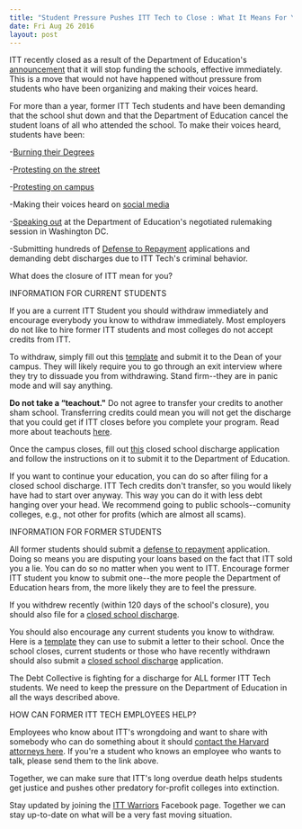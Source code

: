 ```yaml
---
title: "Student Pressure Pushes ITT Tech to Close : What It Means For You"
date: Fri Aug 26 2016
layout: post
---
```


ITT recently closed as a result of the Department of Education's [announcement](http://www.insidehighered.com/news/2016/08/26/education-department-bars-itt-tech-enrolling-new-students-federal-aid) that it will stop funding the schools, effective immediately. This is a move that would not have happened without pressure from students who have been organizing and making their voices heard. 

For more than a year, former ITT Tech students and have been demanding that the school shut down and that the Department of Education cancel the student loans of all who attended the school.  To make their voices heard, students have been:

-[Burning their Degrees ](http://www.youtube.com/watch?v=tG545C83bT8)


-[Protesting on the street ](http://blog.debtcollective.org/debt-collective-crashes-financial-aid-industrys-biggest-party/)


-[Protesting on campus](http://blog.debtcollective.org/students-make-their-voices-heard-at-art-institutes-open-house/)



-Making their voices heard on [social media](http://www.facebook.com/groups/ITTTechnicalInstituteLawsuitWarriors/)

-[Speaking out](http://www.youtube.com/watch?v=4vuGH586gws) at the Department of Education's negotiated rulemaking session in Washington DC.

-Submitting hundreds of [Defense to Repayment](http://debtcollective.org/defense-to-repayment) applications and demanding debt discharges due to ITT Tech's criminal behavior. 

What does the closure of ITT mean for you?

INFORMATION FOR CURRENT STUDENTS

If you are a current ITT Student you should withdraw immediately and encourage everybody you know to withdraw immediately. Most employers do not like to hire former ITT students and most colleges do not accept credits from ITT.

To withdraw, simply fill out this [template](http://docs.google.com/document/d/1GwaGHUTbKOZu3xUIVM_bqVY_XQOBZiUJHwjVMbENVSo/edit?ts=57c0a4d7) and submit it to the Dean of your campus. They will likely require you to go through an exit interview where they try to dissuade you from withdrawing. Stand firm--they are in panic mode and will say anything. 

**Do not take a “teachout."** Do not agree to transfer your credits to another sham school. Transferring credits could mean you will not get the discharge that you could get if ITT closes before you complete your program. Read more about teachouts [here](http://blog.debtcollective.org/itttechclosures/). 

Once the campus closes, fill out [this](http://www.ifap.ed.gov/dpcletters/attachments/GEN1418AttachLoanDischargeAppSchoolClosure.pdf) closed school discharge application and follow the instructions on it to submit it to the Department of Education.

If you want to continue your education, you can do so after filing for a closed school discharge. ITT Tech credits don't transfer, so you would likely have had to start over anyway. This way you can do it with less debt hanging over your head. We recommend going to public schools--comunity colleges, e.g., not other for profits (which are almost all scams).

INFORMATION FOR FORMER STUDENTS

All former students should submit a [defense to repayment](http://debtcollective.org/defense-to-repayment) application. Doing so means you are disputing your loans based on the fact that ITT sold you a lie. You can do so no matter when you went to ITT. Encourage former ITT student you know to submit one--the more people the Department of Education hears from, the more likely they are to feel the pressure.

If you withdrew recently (within 120 days of the school's closure), you should also file for a [closed school discharge](http://www.ifap.ed.gov/dpcletters/attachments/GEN1418AttachLoanDischargeAppSchoolClosure.pdf).

You should also encourage any current students you know to withdraw. Here is a [template](http://docs.google.com/document/d/1GwaGHUTbKOZu3xUIVM_bqVY_XQOBZiUJHwjVMbENVSo/edit?ts=57c0a4d7) they can use to submit a letter to their school. Once the school closes, current students or those who have recently withdrawn should also submit a [closed school discharge](http://www.ifap.ed.gov/dpcletters/attachments/GEN1418AttachLoanDischargeAppSchoolClosure.pdf) application. 

The Debt Collective is fighting for a discharge for ALL former ITT Tech students. We need to keep the pressure on the Department of Education in all the ways described above. 

HOW CAN FORMER ITT TECH EMPLOYEES HELP?

Employees who know about ITT's wrongdoing and want to share with somebody who can do something about it should [contact the Harvard attorneys here](http://www.inside4profit.org/). If you're a student who knows an employee who wants to talk, please send them to the link above. 

Together, we can make sure that ITT's long overdue death helps students get justice and pushes other predatory for-profit colleges into extinction.

Stay updated by joining the [ITT Warriors](http://www.facebook.com/groups/ITTTechnicalInstituteLawsuitWarriors/) Facebook page. Together we can stay up-to-date on what will be a very fast moving situation.